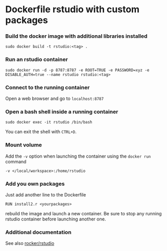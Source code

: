 # Dockerfile rstudio with custom packages 

### Build the docker image with additional libraries installed

```
sudo docker build -t rstudio:<tag> .
```

### Run an rstudio container

```
sudo docker run -d -p 8787:8787 -e ROOT=TRUE -e PASSWORD=xyz -e DISABLE_AUTH=true --name rstudio rstudio:<tag>
```

### Connect to the running container

Open a web browser and go to `localhost:8787`

### Open a bash shell inside a running container

```
sudo docker exec -it rstudio /bin/bash
```
You can exit the shell with `CTRL+D`.

### Mount volume

Add the `-v` option when launching the container using the `docker run` command
```
-v </local/workspace>:/home/rstudio
```

### Add you own packages

Just add another line to the Dockerfile

```
RUN install2.r <yourpackages>
```
rebuild the image and launch a new container. Be sure to stop
any running rstudio container before launching another one.

### Additional documentation

See also [rocker/rstudio](https://hub.docker.com/r/rocker/rstudio)
